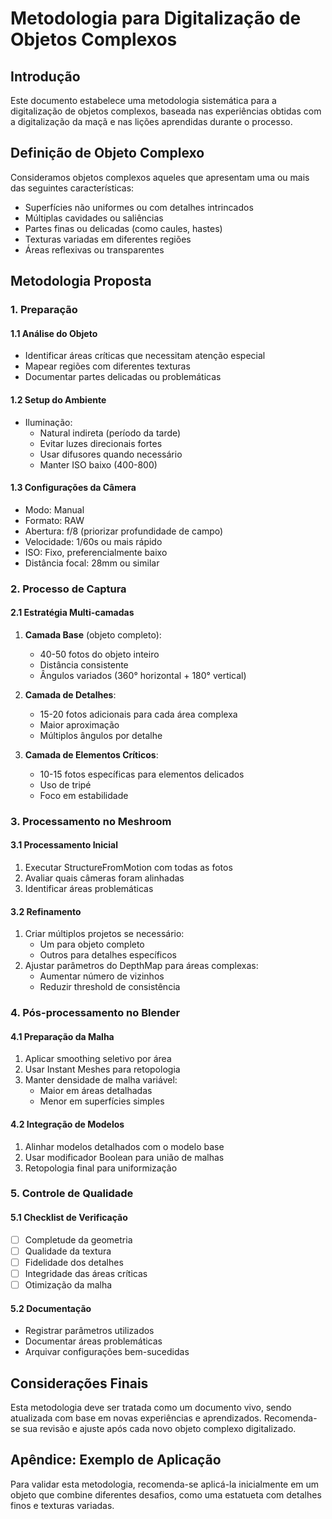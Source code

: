 # Metodologia para Digitalização de Objetos Complexos

## Introdução

Este documento estabelece uma metodologia sistemática para a digitalização de objetos complexos, baseada nas experiências obtidas com a digitalização da maçã e nas lições aprendidas durante o processo.

## Definição de Objeto Complexo

Consideramos objetos complexos aqueles que apresentam uma ou mais das seguintes características:
- Superfícies não uniformes ou com detalhes intrincados
- Múltiplas cavidades ou saliências
- Partes finas ou delicadas (como caules, hastes)
- Texturas variadas em diferentes regiões
- Áreas reflexivas ou transparentes

## Metodologia Proposta

### 1. Preparação

#### 1.1 Análise do Objeto
- Identificar áreas críticas que necessitam atenção especial
- Mapear regiões com diferentes texturas
- Documentar partes delicadas ou problemáticas

#### 1.2 Setup do Ambiente
- Iluminação:
  - Natural indireta (período da tarde)
  - Evitar luzes direcionais fortes
  - Usar difusores quando necessário
  - Manter ISO baixo (400-800)

#### 1.3 Configurações da Câmera
- Modo: Manual
- Formato: RAW
- Abertura: f/8 (priorizar profundidade de campo)
- Velocidade: 1/60s ou mais rápido
- ISO: Fixo, preferencialmente baixo
- Distância focal: 28mm ou similar

### 2. Processo de Captura

#### 2.1 Estratégia Multi-camadas
1. **Camada Base** (objeto completo):
   - 40-50 fotos do objeto inteiro
   - Distância consistente
   - Ângulos variados (360° horizontal + 180° vertical)

2. **Camada de Detalhes**:
   - 15-20 fotos adicionais para cada área complexa
   - Maior aproximação
   - Múltiplos ângulos por detalhe

3. **Camada de Elementos Críticos**:
   - 10-15 fotos específicas para elementos delicados
   - Uso de tripé
   - Foco em estabilidade

### 3. Processamento no Meshroom

#### 3.1 Processamento Inicial
1. Executar StructureFromMotion com todas as fotos
2. Avaliar quais câmeras foram alinhadas
3. Identificar áreas problemáticas

#### 3.2 Refinamento
1. Criar múltiplos projetos se necessário:
   - Um para objeto completo
   - Outros para detalhes específicos
2. Ajustar parâmetros do DepthMap para áreas complexas:
   - Aumentar número de vizinhos
   - Reduzir threshold de consistência

### 4. Pós-processamento no Blender

#### 4.1 Preparação da Malha
1. Aplicar smoothing seletivo por área
2. Usar Instant Meshes para retopologia
3. Manter densidade de malha variável:
   - Maior em áreas detalhadas
   - Menor em superfícies simples

#### 4.2 Integração de Modelos
1. Alinhar modelos detalhados com o modelo base
2. Usar modificador Boolean para união de malhas
3. Retopologia final para uniformização

### 5. Controle de Qualidade

#### 5.1 Checklist de Verificação
- [ ] Completude da geometria
- [ ] Qualidade da textura
- [ ] Fidelidade dos detalhes
- [ ] Integridade das áreas críticas
- [ ] Otimização da malha

#### 5.2 Documentação
- Registrar parâmetros utilizados
- Documentar áreas problemáticas
- Arquivar configurações bem-sucedidas

## Considerações Finais

Esta metodologia deve ser tratada como um documento vivo, sendo atualizada com base em novas experiências e aprendizados. Recomenda-se sua revisão e ajuste após cada novo objeto complexo digitalizado.

## Apêndice: Exemplo de Aplicação

Para validar esta metodologia, recomenda-se aplicá-la inicialmente em um objeto que combine diferentes desafios, como uma estatueta com detalhes finos e texturas variadas.
